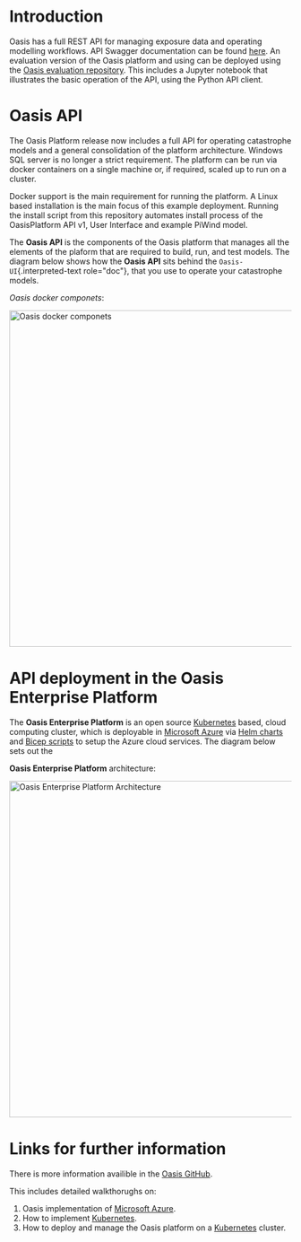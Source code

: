 # Introduction 

Oasis has a full REST API for managing exposure data and operating
modelling workflows. API Swagger documentation can be found
[here](http://api.oasislmfdev.org/swagger/). An evaluation version of
the Oasis platform and using can be deployed using the [Oasis evaluation
repository](https://github.com/OasisLMF/OasisEvaluation). This includes
a Jupyter notebook that illustrates the basic operation of the API,
using the Python API client.

# Oasis API

The Oasis Platform release now includes a full API for operating
catastrophe models and a general consolidation of the platform
architecture. Windows SQL server is no longer a strict requirement. The
platform can be run via docker containers on a single machine or, if
required, scaled up to run on a cluster.

Docker support is the main requirement for running the platform. A Linux
based installation is the main focus of this example deployment. Running
the install script from this repository automates install process of the
OasisPlatform API v1, User Interface and example PiWind model.

The **Oasis API** is the components of the Oasis platform that manages
all the elements of the plaform that are required to build, run, and
test models. The diagram below shows how the **Oasis API** sits behind
the `Oasis-UI`{.interpreted-text role="doc"}, that you use to operate
your catastrophe models.

*Oasis docker componets*:

<img src="https://raw.githubusercontent.com/OasisLMF/GenerateDocs/feature/update_docs/src/images/oasis_containers.png" alt="Oasis docker componets" style="align-center; width:600px;"/>


# API deployment in the Oasis Enterprise Platform

The **Oasis Enterprise Platform** is an open source
[Kubernetes](https://kubernetes.io/docs/concepts/overview/) based, cloud
computing cluster, which is deployable in [Microsoft Azure](https://azure.microsoft.com/en-gb/resources/cloud-computing-dictionary/what-is-azure/) via 
[Helm charts](https://helm.sh/docs/topics/charts/) and [Bicep scripts](https://learn.microsoft.com/en-us/azure/azure-resource-manager/bicep/deployment-script-bicep)
to setup the Azure cloud services. The diagram below sets out the

**Oasis Enterprise Platform** architecture:

<img src="https://raw.githubusercontent.com/OasisLMF/GenerateDocs/feature/update_docs/src/images/diag_oasis_components.png" alt="Oasis Enterprise Platform Architecture" style="align-center; width:600px;"/>

# Links for further information

There is more information availible in the [Oasis GitHub](https://github.com/OasisLMF).

This includes detailed walkthorughs on:

1.  Oasis implementation of [Microsoft Azure](https://azure.microsoft.com/en-gb/resources/cloud-computing-dictionary/what-is-azure/).
2.  How to implement [Kubernetes](https://kubernetes.io/docs/concepts/overview/).
3.  How to deploy and manage the Oasis platform on a [Kubernetes](https://kubernetes.io/docs/concepts/overview/) cluster.
